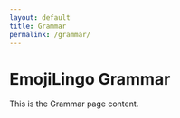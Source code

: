 ```yaml
---
layout: default
title: Grammar
permalink: /grammar/
---
```


# EmojiLingo Grammar

This is the Grammar page content.
